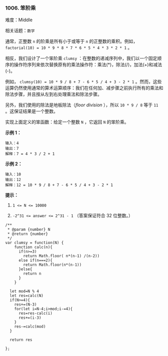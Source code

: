 ### 1006. 笨阶乘

难度：Middle

相关话题：`数学`

通常，正整数  `n`  的阶乘是所有小于或等于  `n`  的正整数的乘积。例如， `factorial(10) = 10 * 9 * 8 * 7 * 6 * 5 * 4 * 3 * 2 * 1` 。



相反，我们设计了一个笨阶乘  `clumsy` ：在整数的递减序列中，我们以一个固定顺序的操作符序列来依次替换原有的乘法操作符：乘法(*)，除法(/)，加法(+)和减法(-)。



例如， `clumsy(10) = 10 * 9 / 8 + 7 - 6 * 5 / 4 + 3 - 2 * 1` 。然而，这些运算仍然使用通常的算术运算顺序：我们在任何加、减步骤之前执行所有的乘法和除法步骤，并且按从左到右处理乘法和除法步骤。



另外，我们使用的除法是地板除法（*floor division* ），所以 `10 * 9 / 8` 等于 `11` 。这保证结果是一个整数。



实现上面定义的笨函数：给定一个整数  `N` ，它返回  `N`  的笨阶乘。







**示例 1：** 



```
输入：4
输出：7
解释：7 = 4 * 3 / 2 + 1
```


**示例 2：** 



```
输入：10
输出：12
解释：12 = 10 * 9 / 8 + 7 - 6 * 5 / 4 + 3 - 2 * 1
```






**提示：** 




1.  `1 <= N <= 10000` 

2.  `-2^31 <= answer <= 2^31 - 1`  （答案保证符合 32 位整数。）




```
/**
 * @param {number} N
 * @return {number}
 */
var clumsy = function(N) {
    function calc(n){
      if(n>=3)
        return Math.floor( n*(n-1) /(n-2))
      else if(n===2){
        return Math.floor(n*(n-1))
      }else{
        return n
      }
    }
  
  let mod=N % 4
  let res=calc(N)
  if(N>=4){
    res+=(N-3)
    for(let i=N-4;i>mod;i-=4){
      res=res-calc(i)
      res+=(i-3)
    }
    res-=calc(mod)    
  }

  return res
  
};
```

